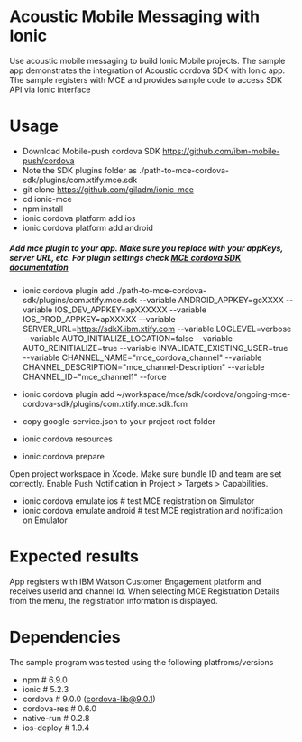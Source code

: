 # Acoustic Mobile Messaging with Ionic 
Use acoustic mobile messaging to build Ionic Mobile projects. The sample app demonstrates the integration of Acoustic cordova SDK with Ionic app. 
The sample registers with MCE and provides sample code to access SDK API via Ionic interface

# Usage
- Download Mobile-push cordova SDK https://github.com/ibm-mobile-push/cordova
- Note the SDK plugins folder as ./path-to-mce-cordova-sdk/plugins/com.xtify.mce.sdk  
- git clone https://github.com/giladm/ionic-mce
- cd ionic-mce
- npm install
- ionic cordova platform add ios
- ionic cordova platform add android
##### Add mce plugin to your app. Make sure you replace with your appKeys, server URL, etc. For  plugin settings check [MCE cordova SDK documentation](https://developer.ibm.com/customer-engagement/tutorials/creating-projects-with-apache-cordova-plugin/) 
- ionic cordova plugin add ./path-to-mce-cordova-sdk/plugins/com.xtify.mce.sdk  --variable ANDROID\_APPKEY=gcXXXX  --variable IOS\_DEV\_APPKEY=apXXXXXX  --variable IOS\_PROD\_APPKEY=apXXXXX  --variable SERVER_URL=https://sdkX.ibm.xtify.com --variable LOGLEVEL=verbose  --variable AUTO_INITIALIZE_LOCATION=false --variable AUTO_REINITIALIZE=true  --variable INVALIDATE_EXISTING_USER=true --variable CHANNEL_NAME="mce_cordova_channel" --variable CHANNEL_DESCRIPTION="mce_channel-Description" --variable CHANNEL_ID="mce_channel1" --force  

- ionic cordova plugin add ~/workspace/mce/sdk/cordova/ongoing-mce-cordova-sdk/plugins/com.xtify.mce.sdk.fcm
- copy google-service.json to your project root folder
- ionic cordova resources
- ionic cordova prepare
 
 Open project workspace in Xcode. Make sure bundle ID and team are set correctly. Enable Push Notification in Project > Targets > Capabilities.
- ionic cordova emulate ios  # test MCE registration on Simulator
- ionic cordova emulate android  # test MCE registration and notification on Emulator

# Expected results
App registers with IBM Watson Customer Engagement platform and receives userId and channel Id. When selecting MCE Registration Details from the menu, the registration information is displayed.

# Dependencies 
The sample program was tested using the following platfroms/versions
- npm         # 6.9.0
- ionic      	# 5.2.3
- cordova     # 9.0.0 (cordova-lib@9.0.1)
- cordova-res # 0.6.0 
- native-run	# 0.2.8
- ios-deploy	# 1.9.4
